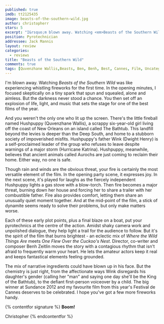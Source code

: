 ```yaml
---
published: true
imdb: tt2125435
image: beasts-of-the-southern-wild.jpg
author: christopherr 
stars: 5
excerpt: "I&rsquo;m blown away. Watching <em>Beasts of the Southern Wild</em> was like experiencing whistling fireworks for the first time." 
position: Pyrotechnician
addressee: Jack Mannis
layout: review
categories:
  - reviews
title: "Beasts of the Southern Wild"
comments: true
tags: [Quvenzhane Wallis,Beasts, Ben, Benh, Best, Cannes, Film, Uncategorized, undefined, Zeitlin]
---
```

I'm blown away. Watching _Beasts of the Southern Wild_ was like experiencing whistling fireworks for the first time. In the opening minutes, I focused skeptically on a tiny spark that spun and squealed, alone and aimless. But the darkness never stood a chance. You then set off an explosion of life, light, and music that sets the stage for one of the best films of the year.

And you weren't the only one who lit up the screen. There's the little fireball named Hushpuppy (Quvenzhane Wallis), a scrappy six-year-old girl living off the coast of New Orleans on an island called The Bathtub. This landfill beyond the levies is deeper than the Deep South, and home to a stubborn society of impoverished misfits. Hushpuppy's father Wink (Dwight Henry) is a self-proclaimed leader of the group who refuses to leave despite warnings of a major storm (Hurricane Katrina). Hushpuppy, meanwhile, believes that ancient animals called Aurochs are just coming to reclaim their home. Either way, no one is safe.

Though rain and winds are the obvious threat, your fire is certainly the most versatile element of the film. In the opening party scene, it expresses joy. In the next scene, it's played for laughs as the fiercely independent Hushpuppy lights a gas stove with a blow-torch. Then fire becomes a major threat, burning down her house and forcing her to share a trailer with her combustible father. Fire also provides comfort, letting them share an unusually quiet moment together. And at the mid-point of the film, a stick of dynamite seems ready to solve their problems, but only make matters worse.

Each of these early plot points, plus a final blaze on a boat, put your pyrotechnics at the centre of the action. Amidst shaky camera work and unpolished dialogue, they help light a trail for the audience to follow.  But it's the spirit of the film that burns brightest - an eclectic mix of _Where the Wild Things Are_ meets _One Flew Over the Cuckoo's Nest_.  Director, co-writer and composer Benh Zeitlin moves the story with a contagious rhythm that isn't afraid to frequently warm your heart. He lets the amateur actors keep it real and keeps fantastical elements feeling grounded.

The mix of narrative ingredients could have blown up in his face. But the chemistry is just right, from the affectionate ways Wink disregards his daughter's gender (calling her "man" and saying one day she'll be the King of the Bathtub), to the defiant first-person voiceover by a child. The big winner at Sundance 2012 and my favourite film from this year's Festival de Cannes deserves to be celebrated. I hope you've got a few more fireworks handy.

{% contentfor signature %}
**Boom!**

Christopher
{% endcontentfor %}